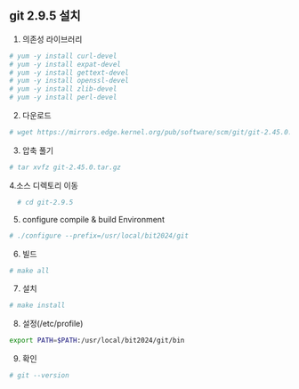 ## git 2.9.5 설치

1. 의존성 라이브러리
```sh
# yum -y install curl-devel
# yum -y install expat-devel
# yum -y install gettext-devel
# yum -y install openssl-devel
# yum -y install zlib-devel
# yum -y install perl-devel
```

2. 다운로드
```sh
# wget https://mirrors.edge.kernel.org/pub/software/scm/git/git-2.45.0.tar.gz
```

3. 압축 풀기
```sh
# tar xvfz git-2.45.0.tar.gz
```

4.소스 디렉토리 이동
```sh
  # cd git-2.9.5
```

5. configure compile & build Environment
```sh   
# ./configure --prefix=/usr/local/bit2024/git
```

6. 빌드
```sh
# make all
```
   
7. 설치
```sh   
# make install
```

8. 설정(/etc/profile)
```sh
export PATH=$PATH:/usr/local/bit2024/git/bin
```

9. 확인
```sh   
# git --version
```
<!--stackedit_data:
eyJoaXN0b3J5IjpbMTY4MzYyMTM0NV19
-->

